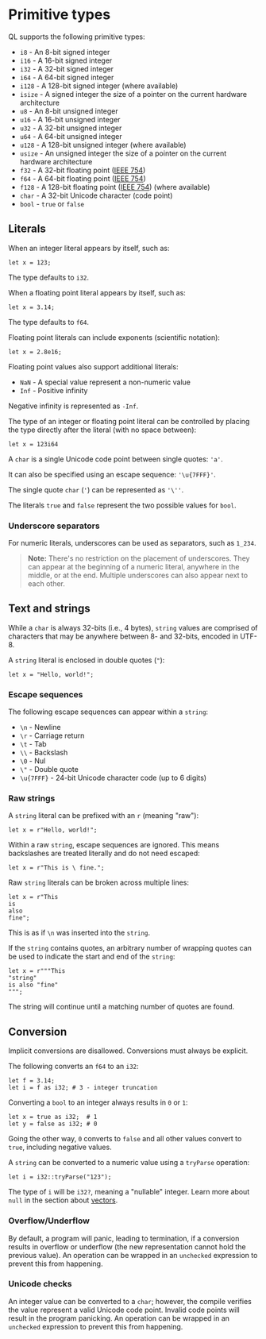 # Primitive types
QL supports the following primitive types:
* `i8` - An 8-bit signed integer
* `i16` - A 16-bit signed integer
* `i32` - A 32-bit signed integer
* `i64` - A 64-bit signed integer
* `i128` - A 128-bit signed integer (where available)
* `isize` - A signed integer the size of a pointer on the current hardware architecture
* `u8` - An 8-bit unsigned integer
* `u16` - A 16-bit unsigned integer
* `u32` - A 32-bit unsigned integer
* `u64` - A 64-bit unsigned integer
* `u128` - A 128-bit unsigned integer (where available)
* `usize` - An unsigned integer the size of a pointer on the current hardware architecture
* `f32` - A 32-bit floating point ([IEEE 754](https://en.wikipedia.org/wiki/IEEE_754))
* `f64` - A 64-bit floating point ([IEEE 754](https://en.wikipedia.org/wiki/IEEE_754))
* `f128` - A 128-bit floating point ([IEEE 754](https://en.wikipedia.org/wiki/IEEE_754)) (where available)
* `char` - A 32-bit Unicode character (code point)
* `bool` - `true` or `false`

## Literals
When an integer literal appears by itself, such as:
```
let x = 123;
```
The type defaults to `i32`.

When a floating point literal appears by itself, such as:
```
let x = 3.14;
```
The type defaults to `f64`.

Floating point literals can include exponents (scientific notation):
```
let x = 2.8e16;
```

Floating point values also support additional literals:
* `NaN` - A special value represent a non-numeric value
* `Inf` - Positive infinity

Negative infinity is represented as `-Inf`.

The type of an integer or floating point literal can be controlled by placing the type directly after the literal (with no space between):
```
let x = 123i64
```

A `char` is a single Unicode code point between single quotes: `'a'`.

It can also be specified using an escape sequence: `'\u{7FFF}'`.

The single quote `char` (`'`) can be represented as `'\''`.

The literals `true` and `false` represent the two possible values for `bool`.

### Underscore separators
For numeric literals, underscores can be used as separators, such as `1_234`.

> **Note:** There's no restriction on the placement of underscores. They can appear at the beginning of a numeric literal, anywhere in the middle, or at the end. Multiple underscores can also appear next to each other.

## Text and strings
While a `char` is always 32-bits (i.e., 4 bytes), `string` values are comprised of characters that may be anywhere between 8- and 32-bits, encoded in UTF-8.

A `string` literal is enclosed in double quotes (`"`):
```
let x = "Hello, world!";
```

### Escape sequences
The following escape sequences can appear within a `string`:
* `\n` - Newline
* `\r` - Carriage return
* `\t` - Tab
* `\\` - Backslash
* `\0` - Nul
* `\"` - Double quote
* `\u{7FFF}` - 24-bit Unicode character code (up to 6 digits)

### Raw strings
A `string` literal can be prefixed with an `r` (meaning "raw"):
```
let x = r"Hello, world!";
```

Within a raw `string`, escape sequences are ignored. This means backslashes are treated literally and do not need escaped:
```
let x = r"This is \ fine.";
```

Raw `string` literals can be broken across multiple lines:
```
let x = r"This
is
also
fine";
```

This is as if `\n` was inserted into the `string`.

If the `string` contains quotes, an arbitrary number of wrapping quotes can be used to indicate the start and end of the `string`:
```
let x = r"""This
"string"
is also "fine"
""";
```

The string will continue until a matching number of quotes are found.

## Conversion
Implicit conversions are disallowed. Conversions must always be explicit. 

The following converts an `f64` to an `i32`:
```
let f = 3.14;
let i = f as i32; # 3 - integer truncation
```

Converting a `bool` to an integer always results in `0` or `1`:
```
let x = true as i32;  # 1
let y = false as i32; # 0
```

Going the other way, `0` converts to `false` and all other values convert to `true`, including negative values.

A `string` can be converted to a numeric value using a `tryParse` operation:
```
let i = i32::tryParse("123");
```

The type of `i` will be `i32?`, meaning a "nullable" integer. Learn more about `null` in the section about [vectors](./vectors.md).

### Overflow/Underflow
By default, a program will panic, leading to termination, if a conversion results in overflow or underflow (the new representation cannot hold the previous value). An operation can be wrapped in an `unchecked` expression to prevent this from happening.

### Unicode checks
An integer value can be converted to a `char`; however, the compile verifies the value represent a valid Unicode code point. Invalid code points will result in the program panicking. An operation can be wrapped in an `unchecked` expression to prevent this from happening.